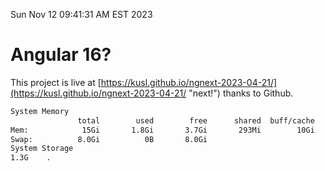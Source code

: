 Sun Nov 12 09:41:31 AM EST 2023

# Angular 16?


This project is live at [https://kusl.github.io/ngnext-2023-04-21/](https://kusl.github.io/ngnext-2023-04-21/ "next!") thanks to Github.

```bash
System Memory
               total        used        free      shared  buff/cache   available
Mem:            15Gi       1.8Gi       3.7Gi       293Mi        10Gi        13Gi
Swap:          8.0Gi          0B       8.0Gi
System Storage
1.3G	.
```
```bash

